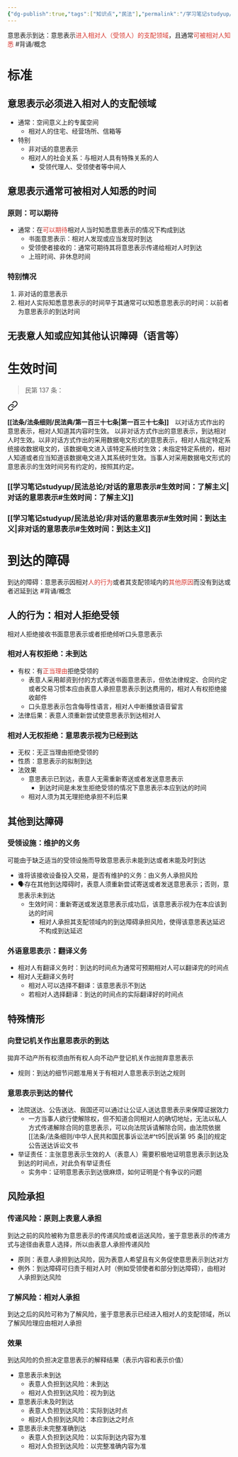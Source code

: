 ```yaml
---
{"dg-publish":true,"tags":["知识点","民法"],"permalink":"/学习笔记studyup/民法总论/意思表示到达/","dgPassFrontmatter":true,"created":"2024-11-17T13:54:26.158+08:00","updated":"2024-12-05T09:59:52.206+08:00"}
---
```


意思表示到达：意思表示<font color="#d83931">进入相对人（受领人）的支配领域</font>，且通常<font color="#d83931">可被相对人知悉</font> #背诵/概念 
# 标准
## 意思表示必须进入相对人的支配领域
- 通常：空间意义上的专属空间
	- 相对人的住宅、经营场所、信箱等
- 特别
	- 非对话的意思表示
	- 相对人的社会关系：与相对人具有特殊关系的人
		- 受领代理人、受领使者等中间人
## 意思表示通常可被相对人知悉的时间
### 原则：可以期待
- 通常：在<font color="#d83931">可以</font><font color="#d83931">期待</font>相对人当时知悉意思表示的情况下构成到达
	- 书面意思表示：相对人发现或应当发现时到达
	- 受领使者接收的：通常可期待其将意思表示传递给相对人时到达
	- 上班时间、非休息时间
### 特别情况
1. 非对话的意思表示
2. 相对人实际知悉意思表示的时间早于其通常可以知悉意思表示的时间：以前者为意思表示的到达时间
## 无表意人知或应知其他认识障碍（语言等）
# 生效时间
>民第 137 条：
<div class="transclusion internal-embed is-loaded"><a class="markdown-embed-link" href="/////#t137" aria-label="Open link"><svg xmlns="http://www.w3.org/2000/svg" width="24" height="24" viewBox="0 0 24 24" fill="none" stroke="currentColor" stroke-width="2" stroke-linecap="round" stroke-linejoin="round" class="svg-icon lucide-link"><path d="M10 13a5 5 0 0 0 7.54.54l3-3a5 5 0 0 0-7.07-7.07l-1.72 1.71"></path><path d="M14 11a5 5 0 0 0-7.54-.54l-3 3a5 5 0 0 0 7.07 7.07l1.71-1.71"></path></svg></a><div class="markdown-embed">



**[[法条/法条细则/民法典/第一百三十七条\|第一百三十七条]]**　以对话方式作出的意思表示，相对人知道其内容时生效。
以非对话方式作出的意思表示，到达相对人时生效。以非对话方式作出的采用数据电文形式的意思表示，相对人指定特定系统接收数据电文的，该数据电文进入该特定系统时生效；未指定特定系统的，相对人知道或者应当知道该数据电文进入其系统时生效。当事人对采用数据电文形式的意思表示的生效时间另有约定的，按照其约定。 

</div></div>

### [[学习笔记studyup/民法总论/对话的意思表示#生效时间：了解主义\|对话的意思表示#生效时间：了解主义]]
### [[学习笔记studyup/民法总论/非对话的意思表示#生效时间：到达主义\|非对话的意思表示#生效时间：到达主义]]
# 到达的障碍 
到达的障碍：意思表示因相对<font color="#d83931">人的行为</font>或者其支配领域内的<font color="#d83931">其他原因</font>而没有到达或者迟延到达 #背诵/概念 
## 人的行为：相对人拒绝受领
相对人拒绝接收书面意思表示或者拒绝倾听口头意思表示
### 相对人有权拒绝：未到达
- 有权：有<font color="#d83931">正当理由</font>拒绝受领的
	- 表意人采用邮资到付的方式寄送书面意思表示，但依法律规定、合同约定或者交易习惯本应由表意人承担意思表示到达费用的，相对人有权拒绝接收邮件
	- 口头意思表示包含侮辱性语言，相对人中断播放语音留言
- 法律后果：表意人须重新尝试使意思表示到达相对人
### 相对人无权拒绝：意思表示视为已经到达
- 无权：无正当理由拒绝受领的
- 性质：意思表示的拟制到达
- 法效果
	- 意思表示已到达，表意人无需重新寄送或者发送意思表示
		- 到达时间是未发生拒绝受领的情况下意思表示本应到达的时间
	- 相对人须为其无理拒绝承担不利后果
## 其他到达障碍
### 受领设施：维护的义务
可能由于缺乏适当的受领设施而导致意思表示未能到达或者末能及时到达
- 谁将该接收设备投入交易，是否有维护的义务：由义务人承担风险
- 🗣️存在其他到达障碍时，表意人须重新尝试寄送或者发送意思表示；否则，意思表示未到达
	- 生效时间：重新寄送或发送意思表示成功后，该意思表示视为在本应该到达的时间
		- 相对人承担其支配领域内的到达障碍承担风险，使得该意思表达延迟不构成到达延迟
### 外语意思表示：翻译义务
- 相对人有翻译义务时：到达的时间点为通常可预期相对人可以翻译完的时间点
- 相对人无翻译义务时
	- 相对人可以选择不翻译：该意思表示不到达
	- 若相对人选择翻译：到达的时间点的实际翻译好的时间点
## 特殊情形
### 向登记机关作出意思表示的到达
拋弃不动产所有权须由所有权人向不动产登记机关作出抛弃意思表示
- 规则：到达的细节问题准用关于有相对人意思表示到达之规则
### 意思表示到达的替代
- 法院送达、公告送达、我国还可以通过让公证人送达意思表示来保障证据效力
	- 一方当事人欲行使解除权，但不知道合同相对人的确切地址，无法以私人方式传递解除合同的意思表示，可以向法院诉请解除合同，由法院依据[[法条/法条细则/中华人民共和国民事诉讼法#^t95\|民诉第 95 条]]的规定公告送达诉讼文书
- 举证责任：主张意思表示生效的人（表意人）需要积极地证明意思表示到达及到达的时间点，对此负有举证责任
	- 实务中：证明意思表示到达很麻烦，如何证明是个有争议的问题
## 风险承担
### 传递风险：原则上表意人承担
到达之前的风险被称为意思表示的传递风险或者运送风险，鉴于意思表示的传递方式与途径由表意人选择，所以由表意人承担传递风险
- 原则：表意人承担到达风险，因为表意人希望且有义务促使意思表示到达对方
- 例外：到达障碍可归责于相对人时（例如受领使者和部分到达障碍），由相对人承担到达风险
### 了解风险：相对人承担
到达之后的风险可称为了解风险，鉴于意思表示已经进入相对人的支配领域，所以了解风险理应由相对人承担
### 效果
到达风险的负担决定意思表示的解释结果（表示内容和表示价值）
- 意思表示未到达
	- 表意人负担到达风险：未到达
	- 相对人负担到达风险：视为到达
- 意思表示未及时到达
	- 表意人负担到达风险：实际到达时点
	- 相对人负担到达风险：本应到达之时点
- 意思表示未完整准确到达
	- 表意人负担到达风险：以实际到达内容为准
	- 相对人负担到达风险：以完整准确内容为准